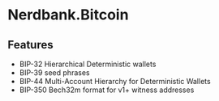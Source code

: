 # Nerdbank.Bitcoin

## Features

* BIP-32 Hierarchical Deterministic wallets
* BIP-39 seed phrases
* BIP-44 Multi-Account Hierarchy for Deterministic Wallets
* BIP-350 Bech32m format for v1+ witness addresses
